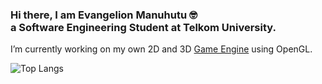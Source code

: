### Hi there, I am Evangelion Manuhutu 🤓 <br> a Software Engineering Student at Telkom University.
I’m currently working on my own 2D and 3D [Game Engine](https://github.com/evangelionmanuhutu/ORigin-Engine) using OpenGL. 

![Top Langs](https://github-readme-stats.vercel.app/api/top-langs/?username=evangelionmanuhutu&hide_progress=false&theme=radical&layout=compact)

<!--
![Evangelion's GitHub stats](https://github-readme-stats.vercel.app/api?username=evangelionmanuhutu&show_icons=true&theme=radical)

**evangelionmanuhutu/evangelionmanuhutu** is a ✨ _special_ ✨ repository because its `README.md` (this file) appears on your GitHub profile.

Here are some ideas to get you started:

- 🔭 I’m currently working on ...
- 🌱 I’m currently learning ...
- 👯 I’m looking to collaborate on ...
- 🤔 I’m looking for help with ...
- 💬 Ask me about ...
- 📫 How to reach me: ...
- 😄 Pronouns: ...
- ⚡ Fun fact: ...
-->
